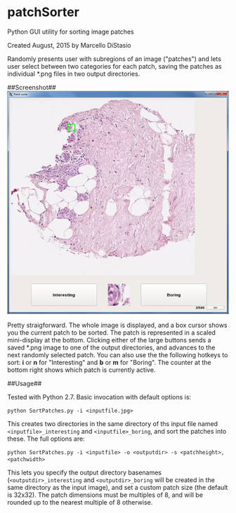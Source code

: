 # patchSorter
Python GUI utility for sorting image patches

Created August, 2015 by Marcello DiStasio

Randomly presents user with subregions of an image ("patches") and lets user select between two categories for each patch, saving the patches as individual *.png files in two output directories.

##Screenshot##
<img src="doc/img/screenshot_1.png">

Pretty straigforward.  The whole image is displayed, and a box cursor shows you the current patch to be sorted. The patch is represented in a scaled mini-display at the bottom. Clicking either of the large buttons sends a saved *.png image to one of the output directories, and advances to the next randomly selected patch.  You can also use the the following hotkeys to sort: **i** or **n** for "Interesting" and **b** or **m** for "Boring". The counter at the bottom right shows which patch is currently active.

##Usage##

Tested with Python 2.7. Basic invocation with default options is:
```
python SortPatches.py -i <inputfile.jpg>
```
This creates two directories in the same directory of ths input file named `<inputfile>_interesting` and `<inputfile>_boring`, and sort the patches into these.  The full options are:
```
python SortPatches.py -i <inputfile> -o <outputdir> -s <patchheight>,<patchwidth>
```

This lets you specify the output directory basenames (`<outputdir>_interesting` and `<outputdir>_boring` will be created in the same directory as the input image), and set a custom patch size (the default is 32x32).  The patch dimensions must be multiples of 8, and will be rounded up to the nearest multiple of 8 otherwise.

